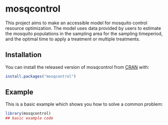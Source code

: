 
# mosqcontrol

<!-- badges: start -->
<!-- badges: end -->

This project aims to make an accessible model for mosquito control resource optimization. The model uses data provided by users to estimate the mosquito populations in the sampling area for the sampling timeperiod, and the optimal time to apply a treatment or multiple treatments.

## Installation

You can install the released version of mosqcontrol from [CRAN](https://CRAN.R-project.org) with:

``` r
install.packages("mosqcontrol")
```

## Example

This is a basic example which shows you how to solve a common problem:

``` r
library(mosqcontrol)
## basic example code
```

